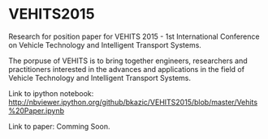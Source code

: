 # VEHITS2015
Research for position paper for VEHITS 2015 - 1st International Conference on Vehicle Technology and Intelligent Transport Systems. 

The porpuse of VEHITS is to bring together engineers, researchers and practitioners interested in the advances and applications in the field of Vehicle Technology and Intelligent Transport Systems.

Link to ipython notebook:
http://nbviewer.ipython.org/github/bkazic/VEHITS2015/blob/master/Vehits%20Paper.ipynb

Link to paper:
Comming Soon.
